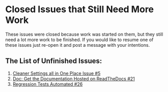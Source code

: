 # Closed Issues that Still Need More Work
These issues were closed because work was started on them, but they still need a lot more work to be finished.
If you would like to resume one of these issues just re-open it and post a message with your intentions.
## The List of Unfinished Issues:
1. [Cleaner Settings all in One Place Issue #5](https://gitlab.com/FeralBytes/FreecoiL/issues/5)
2. [Doc: Get the Documentation Hosted on ReadTheDocs #21](https://gitlab.com/FeralBytes/FreecoiL/issues/21)
3. [Regression Tests Automated #26](https://gitlab.com/FeralBytes/FreecoiL/issues/26)